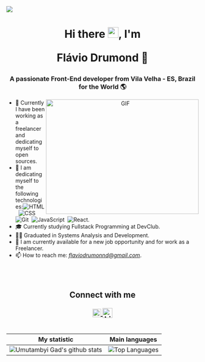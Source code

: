![](https://komarev.com/ghpvc/?username=flaviodrummond&color=red)

<h1 align="center">Hi there <img src="https://github.com/abdoachhoubi/abdoachhoubi/blob/main/gifs/Hi.gif" width="28"/>, I'm 

Flávio Drumond</a> :facepunch:</h1>
<h3 align="center">A passionate Front-End developer from Vila Velha - ES, Brazil for the World 🌎</h3>

<a target="_blank" align="center">
  <img align="right" top="500" height="300" width="400" alt="GIF" src="https://media.giphy.com/media/SWoSkN6DxTszqIKEqv/giphy.gif">
</a>



- 🔭 Currently I have been working as a freelancer and dedicating myself to open sources.
- 🌱 I am dedicating myself to the following technologies:![HTML](https://img.shields.io/badge/-HTML-05122A?style=flat&logo=HTML5)&nbsp; ![CSS](https://img.shields.io/badge/-CSS-05122A?style=flat&logo=CSS3&logoColor=1572B6)&nbsp; ![Git](https://img.shields.io/badge/-Git-05122A?style=flat&logo=git)&nbsp; ![JavaScript](https://img.shields.io/badge/-JavaScript-05122A?style=flat&logo=javascript)&nbsp; ![React](https://img.shields.io/badge/-React-05122A?style=flat&logo=react).
-   🎓 Currently studying Fullstack Programming at DevClub.
- :student:  Graduated in Systems Analysis and Development.
- 🤝 I am currently available for a new job opportunity and for work as a Freelancer.
- 📫 How to reach me: *flaviodrumonnd@gmail.com*.

<br/>
<br/>
<h2 align="center" > Connect with me
  <p>
  <a href="https://www.instagram.com/flaviodrummond_/">
<img align="center" alt="icone do instagram uma camera dentro de um quadrado" width="22px" src="https://cdn.jsdelivr.net/npm/simple-icons@v3/icons/instagram.svg" />
</a>
    <a href="https://www.linkedin.com/in/flaviodrumonnd/">
<img align="center" alt="LinkedIn" width="26px" src="https://clipground.com/images/linkedin-clipart-vector-7.png" />
</a>
    <br>
    <br>
  


 | My statistic                                                                                                                                                            | Main languages                                                                                                                                                                     |
| ------------------------------------------------------------------------------------------------------------------------------------------------------------------------ | ---------------------------------------------------------------------------------------------------------------------------------------------------------------------------------- |
| ![Umutambyi Gad's github stats](https://github-readme-stats.vercel.app/api?username=flaviodrummond&show_icons=true&theme=transparent) | ![Top Languages](https://github-readme-stats.vercel.app/api/top-langs/?username=flaviodrummond) |






 <div align="center">
